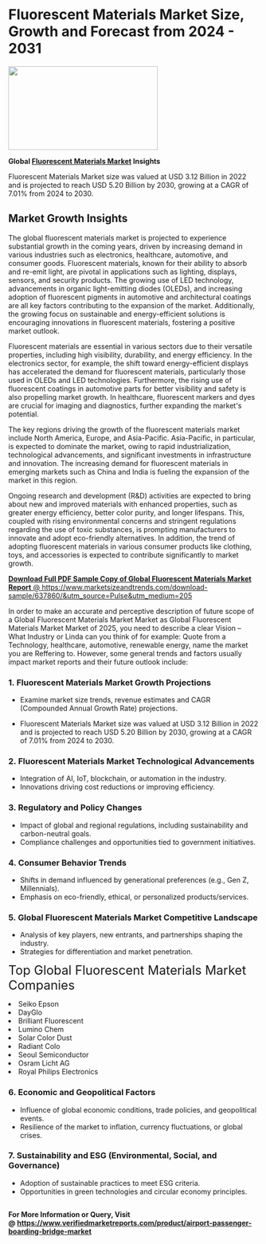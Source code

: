 <H1>Fluorescent Materials Market Size, Growth and Forecast from 2024 - 2031</H1><img class="aligncenter size-medium wp-image-584254" src="https://thirdeyenews.in/wp-content/uploads/2024/09/Global-Market-Research-300x168.jpeg" alt="" width="300" height="168" /><p><strong>Global&nbsp;<a href="https://www.marketsizeandtrends.com/download-sample/637860/&amp;utm_source=Pulse&amp;utm_medium=205">Fluorescent Materials Market</a> Insights</strong></p><p>Fluorescent Materials Market size was valued at USD 3.12 Billion in 2022 and is projected to reach USD 5.20 Billion by 2030, growing at a CAGR of 7.01% from 2024 to 2030.</p><p><h2>Market Growth Insights</h2> <p>The global fluorescent materials market is projected to experience substantial growth in the coming years, driven by increasing demand in various industries such as electronics, healthcare, automotive, and consumer goods. Fluorescent materials, known for their ability to absorb and re-emit light, are pivotal in applications such as lighting, displays, sensors, and security products. The growing use of LED technology, advancements in organic light-emitting diodes (OLEDs), and increasing adoption of fluorescent pigments in automotive and architectural coatings are all key factors contributing to the expansion of the market. Additionally, the growing focus on sustainable and energy-efficient solutions is encouraging innovations in fluorescent materials, fostering a positive market outlook.</p> <p><a href="download-sample-link"></a></p> <p>Fluorescent materials are essential in various sectors due to their versatile properties, including high visibility, durability, and energy efficiency. In the electronics sector, for example, the shift toward energy-efficient displays has accelerated the demand for fluorescent materials, particularly those used in OLEDs and LED technologies. Furthermore, the rising use of fluorescent coatings in automotive parts for better visibility and safety is also propelling market growth. In healthcare, fluorescent markers and dyes are crucial for imaging and diagnostics, further expanding the market's potential.</p> <p>The key regions driving the growth of the fluorescent materials market include North America, Europe, and Asia-Pacific. Asia-Pacific, in particular, is expected to dominate the market, owing to rapid industrialization, technological advancements, and significant investments in infrastructure and innovation. The increasing demand for fluorescent materials in emerging markets such as China and India is fueling the expansion of the market in this region.</p> <p>Ongoing research and development (R&D) activities are expected to bring about new and improved materials with enhanced properties, such as greater energy efficiency, better color purity, and longer lifespans. This, coupled with rising environmental concerns and stringent regulations regarding the use of toxic substances, is prompting manufacturers to innovate and adopt eco-friendly alternatives. In addition, the trend of adopting fluorescent materials in various consumer products like clothing, toys, and accessories is expected to contribute significantly to market growth.</p> <p><a href="get-more-info-link"></p><p><span class=""><strong>Download Full PDF Sample Copy of Global Fluorescent Materials Market Report</strong> @ <a href="https://www.marketsizeandtrends.com/download-sample/637860/&amp;utm_source=Pulse&amp;utm_medium=205" target="_blank">https://www.marketsizeandtrends.com/download-sample/637860/&amp;utm_source=Pulse&amp;utm_medium=205</a></span></p><p>In order to make an accurate and perceptive description of future scope of a Global&nbsp;Fluorescent Materials Market Market as Global&nbsp;Fluorescent Materials Market Market of 2025, you need to describe a clear Vision &ndash; What Industry or Linda can you think of for example: Quote from a Technology, healthcare, automotive, renewable energy, name the market you are Reffering to. However, some general trends and factors usually impact market reports and their future outlook include:</p><h3>1.&nbsp;<strong>Fluorescent Materials Market Growth Projections</strong></h3><ul><li>Examine market size trends, revenue estimates and CAGR (Compounded Annual Growth Rate) projections.</li><li><p>Fluorescent Materials Market size was valued at USD 3.12 Billion in 2022 and is projected to reach USD 5.20 Billion by 2030, growing at a CAGR of 7.01% from 2024 to 2030.</p></li></ul><h3>2.&nbsp;<strong>Fluorescent Materials Market Technological Advancements</strong></h3><ul><li>Integration of AI, IoT, blockchain, or automation in the industry.</li><li>Innovations driving cost reductions or improving efficiency.</li></ul><h3>3.&nbsp;<strong>Regulatory and Policy Changes</strong></h3><ul><li>Impact of global and regional regulations, including sustainability and carbon-neutral goals.</li><li>Compliance challenges and opportunities tied to government initiatives.</li></ul><h3>4.&nbsp;<strong>Consumer Behavior Trends</strong></h3><ul><li>Shifts in demand influenced by generational preferences (e.g., Gen Z, Millennials).</li><li>Emphasis on eco-friendly, ethical, or personalized products/services.</li></ul><h3>5.&nbsp;<strong>Global Fluorescent Materials Market Competitive Landscape</strong></h3><ul><li>Analysis of key players, new entrants, and partnerships shaping the industry.</li><li>Strategies for differentiation and market penetration.</li></ul><p data-pm-slice="1 1 []"><span style="color: inherit; font-family: inherit; font-size: 25px;">Top Global Fluorescent Materials Market Companies</span></p><div class="" data-test-id=""><p><li>Seiko Epson</li><li> DayGlo</li><li> Brilliant Fluorescent</li><li> Lumino Chem</li><li> Solar Color Dust</li><li> Radiant Colo</li><li> Seoul Semiconductor</li><li> Osram Licht AG</li><li> Royal Philips Electronics</li></p></div><h3>6.&nbsp;<strong>Economic and Geopolitical Factors</strong></h3><ul><li>Influence of global economic conditions, trade policies, and geopolitical events.</li><li>Resilience of the market to inflation, currency fluctuations, or global crises.</li></ul><h3>7.&nbsp;<strong>Sustainability and ESG (Environmental, Social, and Governance)</strong></h3><ul><li>Adoption of sustainable practices to meet ESG criteria.</li><li>Opportunities in green technologies and circular economy principles.</li></ul><h2><strong style="font-size: 14px;">For More Information or Query, Visit @&nbsp;</strong><a style="background-color: #ffffff; font-size: 14px;" href="https://www.marketsizeandtrends.com/report/fluorescent-materials-market/" target="_blank">https://www.verifiedmarketreports.com/product/airport-passenger-boarding-bridge-market</a></h2>
